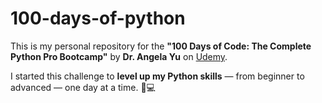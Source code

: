 # 100-days-of-python
This is my personal repository for the **"100 Days of Code: The Complete Python Pro Bootcamp"** by **Dr. Angela Yu** on [Udemy](https://www.udemy.com/course/100-days-of-code/).

I started this challenge to **level up my Python skills** — from beginner to advanced — one day at a time. 🧠💻
